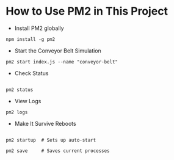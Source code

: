 # How to Use PM2 in This Project


- Install PM2 globally


```
npm install -g pm2

```

- Start the Conveyor Belt Simulation

``` 
pm2 start index.js --name "conveyor-belt"

```

- Check Status

```

pm2 status

```

- View Logs

```
pm2 logs

``` 

- Make It Survive Reboots

```

pm2 startup  # Sets up auto-start

```

```
pm2 save     # Saves current processes

```
